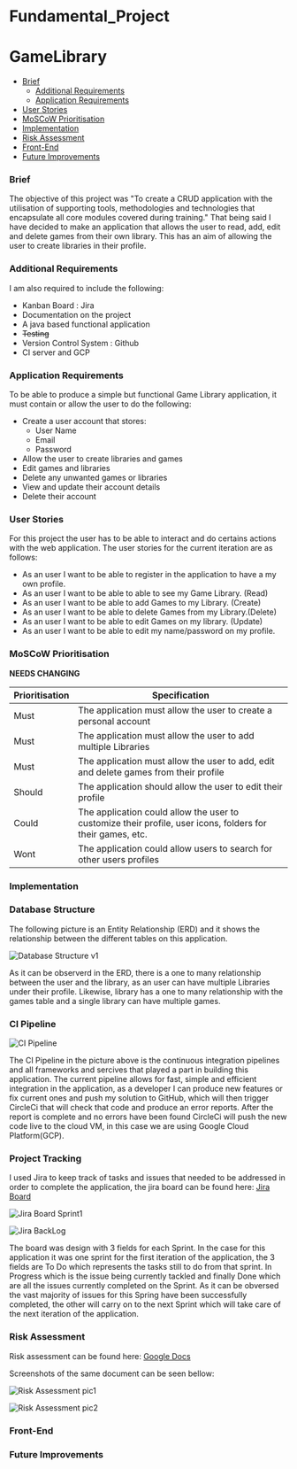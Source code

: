 # Fundamental_Project

# GameLibrary



* [Brief](#Brief)
  * [Additional Requirements](#Additional-Requirements)
  * [Application Requirements](#Application-Requirements)
* [User Stories](#User-Stories)
* [MoSCoW Prioritisation](#MoSCoW-Prioritisation)
* [Implementation](#Implementation)
* [Risk Assessment](#Risk-Assessment)
* [Front-End](#Front-End)
* [Future Improvements](#Future-Improvements)

### Brief

The objective of this project was "To create a CRUD application with the utilisation of supporting tools, methodologies and technologies that encapsulate all core modules covered during training."
That being said I have decided to make an application that allows the user to read, add, edit and delete games from their own library. This has an aim of allowing the user to create libraries in their profile.

### Additional Requirements

I am also required to include the following:

* Kanban Board : Jira
* Documentation on the project
* A java based functional application
* <del> Testing
* Version Control System : Github
* CI server and GCP

### Application Requirements

To be able to produce a simple but functional Game Library application, it must contain or allow the user to do the following:

* Create a user account that stores:
  * User Name
  * Email
  * Password
* Allow the user to create libraries and games
* Edit games and libraries
* Delete any unwanted games or libraries
* View and update their account details
* Delete their account

### User Stories

For this project the user has to be able to interact and do certains actions with the web application. The user stories for the current iteration are as follows:

 * As an user I want to be able to register in the application to have a my own profile.
 * As an user I want to be able to able to see my Game Library. (Read)
 * As an user I want to be able to add Games to my Library. (Create)
 * As an user I want to be able to delete Games from my Library.(Delete)
 * As an user I want to be able to edit Games on my library. (Update)
 * As an user I want to be able to edit my name/password on my profile.

### MoSCoW Prioritisation

**NEEDS CHANGING**

| Prioritisation     | Specification    |  
| ----------- | ----------- |  
| Must      | The application must allow the user to create a personal account |
| Must   | The application must allow the user to add multiple Libraries|
| Must   | The application must allow the user to add, edit and delete games from their profile|
| Should   | The application should allow the user to edit their profile| 
| Could    |  The application could allow the user to customize their profile, user icons, folders for their games, etc. |
| Wont | The application could allow users to search for other users profiles|



### Implementation

### Database Structure
The following picture is an Entity Relationship (ERD) and it shows the relationship between the different tables on this application.

![Database Structure v1](https://github.com/psilva12/Fundamental_Project/blob/master/ERD%20v1.png)

As it can be observerd in the ERD, there is a one to many relationship between the user and the library, as an user can have multiple Libraries under their profile. Likewise, library has a one to many relationship with the games table and a single library can have multiple games.

### CI Pipeline

![CI Pipeline](https://github.com/psilva12/Fundamental_Project/blob/master/CI%20Pipeline.png)

The CI Pipeline in the picture above is the continuous integration pipelines and all frameworks and sercives that played a part in building this application. The current pipeline allows for fast, simple and efficient integration in the application, as a developer I can produce new features or fix current ones and push my solution to GitHub, which will then trigger CircleCi that will check that code and produce an error reports. 
After the report is complete and no errors have been found CircleCi will push the new code live to the cloud VM, in this case we are using Google Cloud Platform(GCP).

### Project Tracking

I used Jira to keep track of tasks and issues that needed to be addressed in order to complete the application, the jira board can be found here: [Jira Board](https://psos11.atlassian.net/secure/RapidBoard.jspa?rapidView=2&projectKey=FP&selectedIssue=FP-28)

![Jira Board Sprint1](https://github.com/psilva12/Fundamental_Project/blob/master/Jira%20Board.png)


![Jira BackLog](https://github.com/psilva12/Fundamental_Project/blob/master/Jira%20BackLog.png)

The board was design with 3 fields for each Sprint. In the case for this application it was one sprint for the first iteration of the application, the 3 fields are To Do which represents the tasks still to do from that sprint. In Progress which is the issue being currently tackled and finally Done which are all the issues currently completed on the Sprint.
As it can be obversed the vast majority of issues for this Spring have been successfully completed, the other will carry on to the next Sprint which will take care of the next iteration of the application.


### Risk Assessment
Risk assessment can be found here: [Google Docs](https://docs.google.com/document/d/1W9KHjCci3DqWZmPc7FcpdVsgnVJplajcUnwxI6uf4u8/edit?usp=sharing)

Screenshots of the same document can be seen bellow:

![Risk Assessment pic1](https://github.com/psilva12/Fundamental_Project/blob/master/risk%201.png)

![Risk Assessment pic2](https://github.com/psilva12/Fundamental_Project/blob/master/risk%202.png)

### Front-End


### Future Improvements

